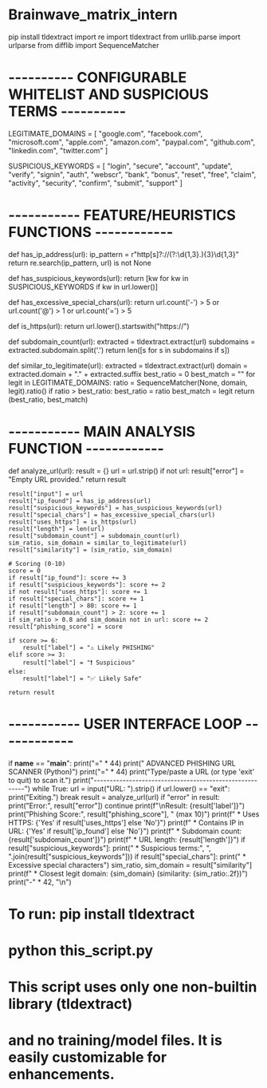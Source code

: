 # Brainwave_matrix_intern
pip install tldextract
import re
import tldextract
from urllib.parse import urlparse
from difflib import SequenceMatcher

# ---------- CONFIGURABLE WHITELIST AND SUSPICIOUS TERMS ----------

LEGITIMATE_DOMAINS = [
    "google.com", "facebook.com", "microsoft.com", "apple.com", "amazon.com",
    "paypal.com", "github.com", "linkedin.com", "twitter.com"
]

SUSPICIOUS_KEYWORDS = [
    "login", "secure", "account", "update", "verify", "signin",
    "auth", "webscr", "bank", "bonus", "reset", "free", "claim",
    "activity", "security", "confirm", "submit", "support"
]

# ----------- FEATURE/HEURISTICS FUNCTIONS ------------

def has_ip_address(url):
    ip_pattern = r"http[s]?://(?:\d{1,3}\.){3}\d{1,3}"
    return re.search(ip_pattern, url) is not None

def has_suspicious_keywords(url):
    return [kw for kw in SUSPICIOUS_KEYWORDS if kw in url.lower()]

def has_excessive_special_chars(url):
    return url.count('-') > 5 or url.count('@') > 1 or url.count('=') > 5

def is_https(url):
    return url.lower().startswith("https://")

def subdomain_count(url):
    extracted = tldextract.extract(url)
    subdomains = extracted.subdomain.split('.')
    return len([s for s in subdomains if s])

def similar_to_legitimate(url):
    extracted = tldextract.extract(url)
    domain = extracted.domain + "." + extracted.suffix
    best_ratio = 0
    best_match = ""
    for legit in LEGITIMATE_DOMAINS:
        ratio = SequenceMatcher(None, domain, legit).ratio()
        if ratio > best_ratio:
            best_ratio = ratio
            best_match = legit
    return (best_ratio, best_match)

# ----------- MAIN ANALYSIS FUNCTION ------------

def analyze_url(url):
    result = {}
    url = url.strip()
    if not url:
        result["error"] = "Empty URL provided."
        return result

    result["input"] = url
    result["ip_found"] = has_ip_address(url)
    result["suspicious_keywords"] = has_suspicious_keywords(url)
    result["special_chars"] = has_excessive_special_chars(url)
    result["uses_https"] = is_https(url)
    result["length"] = len(url)
    result["subdomain_count"] = subdomain_count(url)
    sim_ratio, sim_domain = similar_to_legitimate(url)
    result["similarity"] = (sim_ratio, sim_domain)

    # Scoring (0-10)
    score = 0
    if result["ip_found"]: score += 3
    if result["suspicious_keywords"]: score += 2
    if not result["uses_https"]: score += 1
    if result["special_chars"]: score += 1
    if result["length"] > 80: score += 1
    if result["subdomain_count"] > 2: score += 1
    if sim_ratio > 0.8 and sim_domain not in url: score += 2
    result["phishing_score"] = score

    if score >= 6:
        result["label"] = "⚠️ Likely PHISHING"
    elif score >= 3:
        result["label"] = "❗ Suspicious"
    else:
        result["label"] = "✅ Likely Safe"

    return result

# ----------- USER INTERFACE LOOP ------------

if __name__ == "__main__":
    print("=" * 44)
    print("     ADVANCED PHISHING URL SCANNER (Python)")
    print("=" * 44)
    print("Type/paste a URL (or type 'exit' to quit) to scan it.")
    print("--------------------------------------------------------")
    while True:
        url = input("URL: ").strip()
        if url.lower() == "exit":
            print("Exiting.")
            break
        result = analyze_url(url)
        if "error" in result:
            print("Error:", result["error"])
            continue
        print(f"\nResult: {result['label']}")
        print("Phishing Score:", result["phishing_score"], " (max 10)")
        print(f" * Uses HTTPS: {'Yes' if result['uses_https'] else 'No'}")
        print(f" * Contains IP in URL: {'Yes' if result['ip_found'] else 'No'}")
        print(f" * Subdomain count: {result['subdomain_count']}")
        print(f" * URL length: {result['length']}")
        if result["suspicious_keywords"]:
            print(" * Suspicious terms:", ", ".join(result["suspicious_keywords"]))
        if result["special_chars"]:
            print(" * Excessive special characters")
        sim_ratio, sim_domain = result["similarity"]
        print(f" * Closest legit domain: {sim_domain} (similarity: {sim_ratio:.2f})")
        print("-" * 42, "\n")

# To run: pip install tldextract
#         python this_script.py

# This script uses only one non-builtin library (tldextract)
# and no training/model files. It is easily customizable for enhancements.
